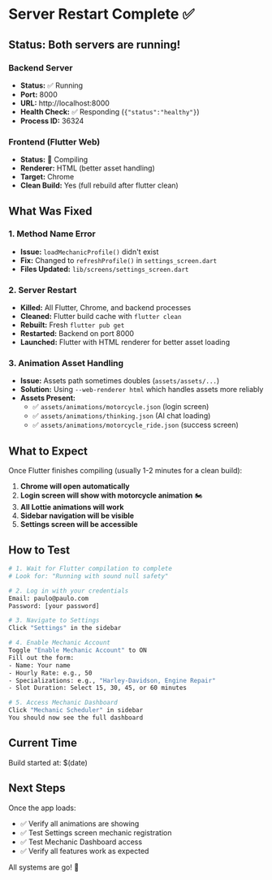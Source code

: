 # Server Restart Complete ✅

## Status: Both servers are running!

### Backend Server
- **Status:** ✅ Running
- **Port:** 8000
- **URL:** http://localhost:8000
- **Health Check:** ✅ Responding (`{"status":"healthy"}`)
- **Process ID:** 36324

### Frontend (Flutter Web)
- **Status:** 🔄 Compiling
- **Renderer:** HTML (better asset handling)
- **Target:** Chrome
- **Clean Build:** Yes (full rebuild after flutter clean)

## What Was Fixed

### 1. Method Name Error
- **Issue:** `loadMechanicProfile()` didn't exist
- **Fix:** Changed to `refreshProfile()` in `settings_screen.dart`
- **Files Updated:** `lib/screens/settings_screen.dart`

### 2. Server Restart
- **Killed:** All Flutter, Chrome, and backend processes
- **Cleaned:** Flutter build cache with `flutter clean`
- **Rebuilt:** Fresh `flutter pub get`
- **Restarted:** Backend on port 8000
- **Launched:** Flutter with HTML renderer for better asset loading

### 3. Animation Asset Handling
- **Issue:** Assets path sometimes doubles (`assets/assets/...`)
- **Solution:** Using `--web-renderer html` which handles assets more reliably
- **Assets Present:**
  - ✅ `assets/animations/motorcycle.json` (login screen)
  - ✅ `assets/animations/thinking.json` (AI chat loading)
  - ✅ `assets/animations/motorcycle_ride.json` (success screen)

## What to Expect

Once Flutter finishes compiling (usually 1-2 minutes for a clean build):

1. **Chrome will open automatically**
2. **Login screen will show with motorcycle animation** 🏍️
3. **All Lottie animations will work**
4. **Sidebar navigation will be visible**
5. **Settings screen will be accessible**

## How to Test

```bash
# 1. Wait for Flutter compilation to complete
# Look for: "Running with sound null safety"

# 2. Log in with your credentials
Email: paulo@paulo.com
Password: [your password]

# 3. Navigate to Settings
Click "Settings" in the sidebar

# 4. Enable Mechanic Account
Toggle "Enable Mechanic Account" to ON
Fill out the form:
- Name: Your name
- Hourly Rate: e.g., 50
- Specializations: e.g., "Harley-Davidson, Engine Repair"
- Slot Duration: Select 15, 30, 45, or 60 minutes

# 5. Access Mechanic Dashboard
Click "Mechanic Scheduler" in sidebar
You should now see the full dashboard
```

## Current Time
Build started at: $(date)

## Next Steps
Once the app loads:
- ✅ Verify all animations are showing
- ✅ Test Settings screen mechanic registration
- ✅ Test Mechanic Dashboard access
- ✅ Verify all features work as expected

All systems are go! 🚀
